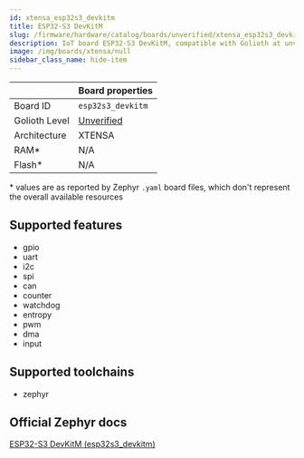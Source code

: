 ```yaml
---
id: xtensa_esp32s3_devkitm
title: ESP32-S3 DevKitM
slug: /firmware/hardware/catalog/boards/unverified/xtensa_esp32s3_devkitm
description: IoT board ESP32-S3 DevKitM, compatible with Golioth at unverified level.
image: /img/boards/xtensa/null
sidebar_class_name: hide-item
---
```


[//]: # (This is an auto-generated file, do not edit! Changes to it will be lost upon re-generation)



|                | Board properties     |
| -------------  | -------------------- |
| Board ID       | `esp32s3_devkitm` |
| Golioth Level  | [Unverified](/firmware/hardware#unverified-boards) |
| Architecture   | XTENSA |
| RAM*           | N/A |
| Flash*         | N/A |

\* values are as reported by Zephyr `.yaml` board files, which don't represent the overall available resources



## Supported features

* gpio
* uart
* i2c
* spi
* can
* counter
* watchdog
* entropy
* pwm
* dma
* input

## Supported toolchains

* zephyr

## Official Zephyr docs

[ESP32-S3 DevKitM (esp32s3_devkitm)](https://docs.zephyrproject.org/3.6.0/boards/xtensa/esp32s3_devkitm/doc/index.html)
